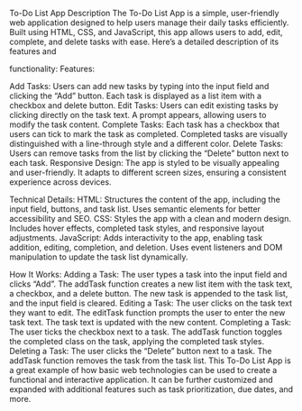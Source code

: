 To-Do List App Description
The To-Do List App is a simple, user-friendly web application designed to help users manage their daily tasks efficiently. Built using HTML, CSS, and JavaScript, this app allows users to add, edit, complete, and delete tasks with ease. Here’s a detailed description of its features and 

functionality:
Features:

Add Tasks:
Users can add new tasks by typing into the input field and clicking the “Add” button.
Each task is displayed as a list item with a checkbox and delete button.
Edit Tasks:
Users can edit existing tasks by clicking directly on the task text.
A prompt appears, allowing users to modify the task content.
Complete Tasks:
Each task has a checkbox that users can tick to mark the task as completed.
Completed tasks are visually distinguished with a line-through style and a different color.
Delete Tasks:
Users can remove tasks from the list by clicking the “Delete” button next to each task.
Responsive Design:
The app is styled to be visually appealing and user-friendly.
It adapts to different screen sizes, ensuring a consistent experience across devices.

Technical Details:
HTML:
Structures the content of the app, including the input field, buttons, and task list.
Uses semantic elements for better accessibility and SEO.
CSS:
Styles the app with a clean and modern design.
Includes hover effects, completed task styles, and responsive layout adjustments.
JavaScript:
Adds interactivity to the app, enabling task addition, editing, completion, and deletion.
Uses event listeners and DOM manipulation to update the task list dynamically.

How It Works:
Adding a Task:
The user types a task into the input field and clicks “Add”.
The addTask function creates a new list item with the task text, a checkbox, and a delete button.
The new task is appended to the task list, and the input field is cleared.
Editing a Task:
The user clicks on the task text they want to edit.
The editTask function prompts the user to enter the new task text.
The task text is updated with the new content.
Completing a Task:
The user ticks the checkbox next to a task.
The addTask function toggles the completed class on the task, applying the completed task styles.
Deleting a Task:
The user clicks the “Delete” button next to a task.
The addTask function removes the task from the task list.
This To-Do List App is a great example of how basic web technologies can be used to create a functional and interactive application. It can be further customized and expanded with additional features such as task prioritization, due dates, and more.
